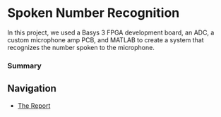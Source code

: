 # Spoken Number Recognition
In this project, we used a Basys 3 FPGA development board, an ADC, 
a custom microphone amp PCB, and MATLAB to create a system that 
recognizes the number spoken to the microphone.

### Summary


## Navigation
- [The Report](spoken-number-recognition-report.pdf)

